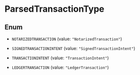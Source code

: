 

# ParsedTransactionType

## Enum


* `NOTARIZEDTRANSACTION` (value: `"NotarizedTransaction"`)

* `SIGNEDTRANSACTIONINTENT` (value: `"SignedTransactionIntent"`)

* `TRANSACTIONINTENT` (value: `"TransactionIntent"`)

* `LEDGERTRANSACTION` (value: `"LedgerTransaction"`)



